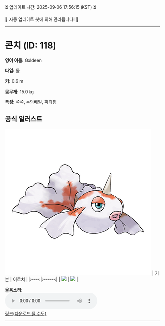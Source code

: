 
⏳ 업데이트 시간: 2025-09-06 17:56:15 (KST) ⏳

🤖 자동 업데이트 봇에 의해 관리됩니다! 🤖

---

# 콘치 (ID: 118)
**영어 이름:** Goldeen

**타입:** 물

**키:** 0.6 m

**몸무게:** 15.0 kg

**특성:** 쓱쓱, 수의베일, 피뢰침

## 공식 일러스트
![](https://raw.githubusercontent.com/PokeAPI/sprites/master/sprites/pokemon/other/official-artwork/118.png)
| 기본 | 이로치 |
|:----:|:------:|
| <img src="http://play.pokemonshowdown.com/sprites/ani/goldeen.gif" width="200"> | <img src="http://play.pokemonshowdown.com/sprites/ani-shiny/goldeen.gif" width="200"> |

**울음소리:**<br><audio controls src="https://raw.githubusercontent.com/PokeAPI/cries/main/cries/pokemon/latest/118.ogg"></audio><br> [링크(다운로드 될 수도)](https://raw.githubusercontent.com/PokeAPI/cries/main/cries/pokemon/latest/118.ogg)


---
